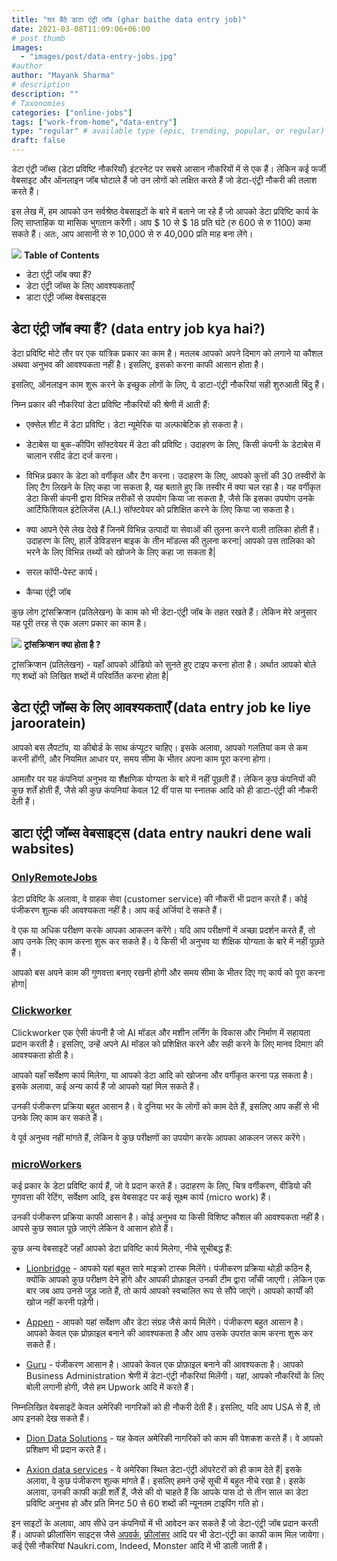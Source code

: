 ```yaml
---
title: "घर बैठे डाटा एंट्री जॉब (ghar baithe data entry job)"
date: 2021-03-08T11:09:06+06:00
# post thumb
images:
  - "images/post/data-entry-jobs.jpg"
#author
author: "Mayank Sharma"
# description
description: ""
# Taxonomies
categories: ["online-jobs"]
tags: ["work-from-home","data-entry"]
type: "regular" # available type (epic, trending, popular, or regular)
draft: false
---
```


डेटा एंट्री जॉब्स (डेटा प्रविष्टि नौकरियाँ) इंटरनेट पर सबसे आसान नौकरियों में से एक हैं। लेकिन कई फर्जी वेबसाइट और ऑनलाइन जॉब घोटाले हैं जो उन लोगों को लक्षित करते हैं जो डेटा-एंट्री नौकरी की तलाश करते हैं।

इस लेख में, हम आपको उन सर्वश्रेष्ठ वेबसाइटों के बारे में बताने जा रहे हैं जो आपको डेटा प्रविष्टि कार्य के लिए साप्ताहिक या मासिक भुगतान करेंगी। आप $ 10 से $ 18 प्रति घंटे (रु 600 से रु 1100) कमा सकते हैं। अतः, आप आसानी से रु 10,000 से रु 40,000 प्रति माह बना लेंगे।

<div class="toc-mak">
<img src="../../../images/pencil.png">
<b>Table of Contents</b>
<ul>
<li>डेटा एंट्री जॉब क्या हैं?</li>
<li>डेटा एंट्री जॉब्स के लिए आवश्यकताएँ</li>
<li>डाटा एंट्री जॉब्स वेबसाइट्स</li>
</ul>
</div>

## डेटा एंट्री जॉब क्या हैं? (data entry job kya hai?)

डेटा प्रविष्टि मोटे तौर पर एक यांत्रिक प्रकार का काम है। मतलब आपको अपने दिमाग को लगाने या कौशल अथवा अनुभव की आवश्यकता नहीं है। इसलिए, इसको करना काफी आसान होता है।

इसलिए, ऑनलाइन काम शुरू करने के इच्छुक लोगों के लिए, ये डाटा-एंट्री नौकरियां सही शुरुआती बिंदु हैं।

निम्न प्रकार की नौकरियां डेटा प्रविष्टि नौकरियों की श्रेणी में आती हैं:

* एक्सेल शीट में डेटा प्रविष्टि। डेटा न्यूमेरिक या अल्फाबेटिक हो सकता है।

* डेटाबेस या बुक-कीपिंग सॉफ्टवेयर में डेटा की प्रविष्टि। उदाहरण के लिए, किसी कंपनी के डेटाबेस में चालान रसीद डेटा दर्ज करना।

* विभिन्न प्रकार के डेटा को वर्गीकृत और टैग करना। उदाहरण के लिए, आपको कुत्तों की 30 तस्वीरों के लिए टैग लिखने के लिए कहा जा सकता है, यह बताते हुए कि तस्वीर में क्या चल रहा है। यह वर्गीकृत डेटा किसी कंपनी द्वारा विभिन्न तरीकों से उपयोग किया जा सकता है, जैसे कि इसका उपयोग उनके आर्टिफिशियल इंटेलिजेंस (A.I.) सॉफ्टवेयर को प्रशिक्षित करने के लिए किया जा सकता है।

* क्या आपने ऐसे लेख देखे हैं जिनमें विभिन्न उत्पादों या सेवाओं की तुलना करने वाली तालिका होती हैं। उदाहरण के लिए, हार्ले डेविडसन बाइक के तीन मॉडल्स की तुलना करना| आपको उस तालिका को भरने के लिए विभिन्न तथ्यों को खोजने के लिए कहा जा सकता है| 

* सरल कॉपी-पेस्ट कार्य।

* कैप्चा एंट्री जॉब

कुछ लोग ट्रांसक्रिप्शन (प्रतिलेखन) के काम को भी डेटा-एंट्री जॉब के तहत रखते हैं। लेकिन मेरे अनुसार यह पूरी तरह से एक अलग प्रकार का काम है।

<div class="toc-mak">
  <img src="../../../images/pencil.png">
  <b>ट्रांसक्रिप्शन क्या होता है ?</b><br>

ट्रांसक्रिप्शन (प्रतिलेखन) - यहाँ आपको ऑडियो को सुनते हुए टाइप करना होता है। अर्थात आपको बोले गए शब्दों को लिखित शब्दों में परिवर्तित करना होता है| 
</div>


## डेटा एंट्री जॉब्स के लिए आवश्यकताएँ (data entry job ke liye jarooratein)

आपको बस लैपटॉप, या कीबोर्ड के साथ कंप्यूटर चाहिए। इसके अलावा, आपको गलतियां कम से कम करनी होंगी, और नियमित आधार पर, समय सीमा के भीतर अपना काम पूरा करना होगा।

आमतौर पर यह कंपनियां अनुभव या शैक्षणिक योग्यता के बारे में नहीं पूछती हैं। लेकिन कुछ कंपनियों की कुछ शर्तें होती हैं, जैसे की कुछ कंपनियां केवल 12 वीं पास या स्नातक आदि को ही डाटा-एंट्री की नौकरी देती हैं।


## डाटा एंट्री जॉब्स वेबसाइट्स (data entry naukri dene wali wabsites)

### <a href="https://onlyremotejobs.com/sign-up/" target="_blank" title="Static" class="mak-link">OnlyRemoteJobs</a>

डेटा प्रविष्टि के अलावा, वे ग्राहक सेवा (customer service) की नौकरी भी प्रदान करते हैं। कोई पंजीकरण शुल्क की आवश्यकता नहीं है। आप कई अर्जियां दे सकते हैं।

वे एक या अधिक परीक्षण करके आपका आकलन करेंगे। यदि आप परीक्षणों में अच्छा प्रदर्शन करते हैं, तो आप उनके लिए काम करना शुरू कर सकते हैं। वे किसी भी अनुभव या शैक्षिक योग्यता के बारे में नहीं पूछते हैं।

आपको बस अपने काम की गुणवत्ता बनाए रखनी होगी और समय सीमा के भीतर दिए गए कार्य को पूरा करना होगा| 

### <a href="https://www.clickworker.com/clickworker/" target="_blank" title="Static" class="mak-link">Clickworker</a> 

Clickworker एक ऐसी कंपनी है जो AI मॉडल और मशीन लर्निंग के विकास और निर्माण में सहायता प्रदान करती है। इसलिए, उन्हें अपने AI मॉडल को प्रशिक्षित करने और सही करने के लिए मानव दिमाग़ की आवश्यकता होती है।

आपको यहाँ सर्वेक्षण कार्य मिलेगा, या आपको डेटा आदि को खोजना और वर्गीकृत करना पड़ सकता है। इसके अलावा, कई अन्य कार्य हैं जो आपको यहां मिल सकते हैं।

उनकी पंजीकरण प्रक्रिया बहुत आसान है। वे दुनिया भर के लोगों को काम देते हैं, इसलिए आप कहीं से भी उनके लिए काम कर सकते हैं।

वे पूर्व अनुभव नहीं मांगते हैं, लेकिन वे कुछ परीक्षणों का उपयोग करके आपका आकलन जरूर करेंगे।

### <a href="https://www.microworkers.com/" target="_blank" title="Static" class="mak-link">microWorkers</a> 

कई प्रकार के डेटा प्रविष्टि कार्य हैं, जो वे प्रदान करते हैं। उदाहरण के लिए, चित्र वर्गीकरण, वीडियो की गुणवत्ता की रेटिंग, सर्वेक्षण आदि, इस वेबसाइट पर कई सूक्ष्म कार्य (micro work) हैं।

उनकी पंजीकरण प्रक्रिया काफी आसान है। कोई अनुभव या किसी विशिष्ट कौशल की आवश्यकता नहीं है। आपसे कुछ सवाल पूछे जाएंगे लेकिन वे आसान होते हैं।

कुछ अन्य वेबसाइटें जहाँ आपको डेटा प्रविष्टि कार्य मिलेगा, नीचे सूचीबद्ध हैं:

* <a href="https://www.lionbridge.com/" target="_blank" title="Static" class="mak-link">Lionbridge</a> - आपको यहां बहुत सारे माइक्रो टास्क मिलेंगे। पंजीकरण प्रक्रिया थोड़ी कठिन है, क्योंकि आपको कुछ परीक्षण देने होंगे और आपकी प्रोफ़ाइल उनकी टीम द्वारा जाँची जाएगी। लेकिन एक बार जब आप उनसे जुड़ जाते हैं, तो कार्य आपको स्वचालित रूप से सौंपे जाएंगे। आपको कार्यों की खोज नहीं करनी पड़ेगी।

* <a href="https://appen.com/jobs/" target="_blank" title="Static" class="mak-link">Appen</a> - आपको यहां सर्वेक्षण और डेटा संग्रह जैसे कार्य मिलेंगे। पंजीकरण बहुत आसान है। आपको केवल एक प्रोफ़ाइल बनाने की आवश्यकता है और आप उसके उपरांत काम करना शुरू कर सकते हैं।

* <a href="https://www.guru.com/" target="_blank" title="Static" class="mak-link">Guru</a> - पंजीकरण आसान है। आपको केवल एक प्रोफ़ाइल बनाने की आवश्यकता है। आपको Business Administration श्रेणी में डेटा-एंट्री नौकरियां मिलेंगी। यहां, आपको नौकरियों के लिए बोली लगानी होगी, जैसे हम Upwork आदि में करते हैं।

निम्नलिखित वेबसाइटें केवल अमेरिकी नागरिकों को ही नौकरी देती हैं। इसलिए, यदि आप USA से हैं, तो आप इनको देख सकते हैं।

* <a href="http://www.diondatasolutions.net/dataentry.html" target="_blank" title="Static" class="mak-link">Dion Data Solutions</a> - यह केवल अमेरिकी नागरिकों को काम की पेशकश करते हैं। वे आपको प्रशिक्षण भी प्रदान करते हैं। 

* <a href="https://axiondata.com/employment/" target="_blank" title="Static" class="mak-link">Axion data services</a> - वे अमेरिका स्थित डेटा-एंट्री ऑपरेटरों को ही काम देते हैं| इसके अलावा, वे कुछ पंजीकरण शुल्क मांगते हैं। इसलिए हमने उन्हें सूची में बहुत नीचे रखा है। इसके अलावा, उनकी काफी कड़ी शर्तें हैं, जैसे की वो चाहते हैं कि आपके पास दो से तीन साल का डेटा प्रविष्टि अनुभव हो और प्रति मिनट 50 से 60 शब्दों की न्यूनतम टाइपिंग गति हो।

इन साइटों के अलावा, आप सीधे उन कंपनियों में भी आवेदन कर सकते हैं जो डेटा-एंट्री जॉब प्रदान करती हैं। आपको फ्रीलांसिंग साइट्स जैसे <a href="https://www.upwork.com/" target="_blank" title="Static" class="mak-link">अपवर्क</a>, <a href="https://www.freelancer.in/" target="_blank" title="Static" class="mak-link">फ्रीलांसर</a> आदि पर भी डेटा-एंट्री का काफी काम मिल जायेगा। कई ऐसी नौकरियां Naukri.com, Indeed, Monster आदि में भी डाली जाती हैं।


